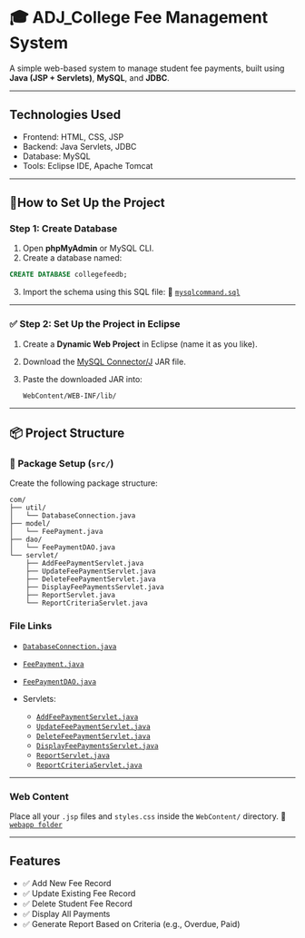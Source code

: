 # 🎓 ADJ\_College Fee Management System

A simple web-based system to manage student fee payments, built using **Java (JSP + Servlets)**, **MySQL**, and **JDBC**.

---

## Technologies Used

* Frontend: HTML, CSS, JSP
* Backend: Java Servlets, JDBC
* Database: MySQL
* Tools: Eclipse IDE, Apache Tomcat

---

## 📅How to Set Up the Project

### Step 1: Create Database

1. Open **phpMyAdmin** or MySQL CLI.
2. Create a database named:

```sql
CREATE DATABASE collegefeedb;
```

3. Import the schema using this SQL file:
   📌 [`mysqlcommand.sql`](https://github.com/Rajeshwari670/ADJ_CollageFeeManagmentSystem/blob/main/mysqlCommand.sql)

---

### ✅ Step 2: Set Up the Project in Eclipse

1. Create a **Dynamic Web Project** in Eclipse (name it as you like).

2. Download the [MySQL Connector/J](https://dev.mysql.com/downloads/connector/j/) JAR file.

3. Paste the downloaded JAR into:

   ```
   WebContent/WEB-INF/lib/
   ```

---

## 📦 Project Structure

### 📁 Package Setup (`src/`)

Create the following package structure:

```
com/
├── util/
│   └── DatabaseConnection.java
├── model/
│   └── FeePayment.java
├── dao/
│   └── FeePaymentDAO.java
└── servlet/
    ├── AddFeePaymentServlet.java
    ├── UpdateFeePaymentServlet.java
    ├── DeleteFeePaymentServlet.java
    ├── DisplayFeePaymentsServlet.java
    ├── ReportServlet.java
    └── ReportCriteriaServlet.java
```

###  File Links

* [`DatabaseConnection.java`](https://github.com/Rajeshwari670/ADJ_CollageFeeManagmentSystem/blob/main/com/util/DatabaseConnection.class)
* [`FeePayment.java`](https://github.com/Rajeshwari670/ADJ_CollageFeeManagmentSystem/blob/main/com/model/FeePayment.class)
* [`FeePaymentDAO.java`](https://github.com/Rajeshwari670/ADJ_CollageFeeManagmentSystem/blob/main/com/dao/FeePaymentDAO.class)
* Servlets:

  * [`AddFeePaymentServlet.java`](https://github.com/SrinivaS4321/CollegeFeeMangementSystem/blob/main/com/servlet/AddFeePaymentServlet.java)
  * [`UpdateFeePaymentServlet.java`](https://github.com/SrinivaS4321/CollegeFeeMangementSystem/blob/main/com/servlet/UpdateFeePaymentServlet.java)
  * [`DeleteFeePaymentServlet.java`](https://github.com/SrinivaS4321/CollegeFeeMangementSystem/blob/main/com/servlet/DeleteFeePaymentServlet.java)
  * [`DisplayFeePaymentsServlet.java`](https://github.com/SrinivaS4321/CollegeFeeMangementSystem/blob/main/com/servlet/DisplayFeePaymentsServlet.java)
  * [`ReportServlet.java`](https://github.com/SrinivaS4321/CollegeFeeMangementSystem/blob/main/com/servlet/ReportServlet.java)
  * [`ReportCriteriaServlet.java`](https://github.com/SrinivaS4321/CollegeFeeMangementSystem/blob/main/com/servlet/ReportCriteriaServlet.java)

---

###  Web Content

Place all your `.jsp` files and `styles.css` inside the `WebContent/` directory.
📌 [`webapp folder`](https://github.com/SrinivaS4321/CollegeFeeMangementSystem/tree/main/webapp)

---

## Features

* ✅ Add New Fee Record
* ✅ Update Existing Fee Record
* ✅ Delete Student Fee Record
* ✅ Display All Payments
* ✅ Generate Report Based on Criteria (e.g., Overdue, Paid)



